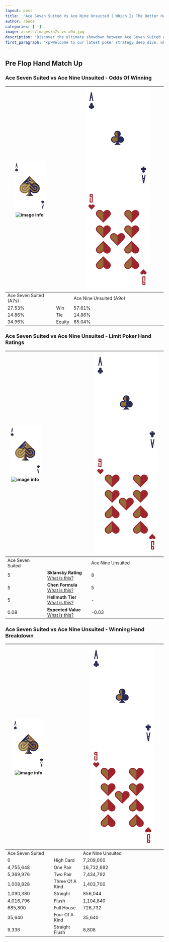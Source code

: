 ```yaml
---
layout: post
title:  "Ace Seven Suited Vs Ace Nine Unsuited | Which Is The Better Hand In Poker? A Complete Guide"
author: reece
categories: [  ]
image: assets/images/a7s-vs-a9o.jpg
description: "Discover the ultimate showdown between Ace Seven Suited and Ace Nine Unsuited in poker! Uncover the odds, strategies, and scenarios where one hand triumphs over the other. Get ready to up your poker game with this thrilling analysis."
first_paragraph: "<p>Welcome to our latest poker strategy deep dive, where we're pitting two distinct hands against each other in a high-stakes showdown: Ace Seven Suited vs Ace Nine Unsuited.</p><p>In the dynamic world of poker, every decision counts, and knowing which hand holds the upper hand is key to your success at the table.</p><p>In this article, we'll dissect these two hands, explore the scenarios where one dominates the other, and equip you with the knowledge to make strategic choices that can tip the odds in your favor.</p><p>Get ready to unravel the intriguing dynamics of these poker hands and elevate your game to new heights.</p>"
---
```




[comment]: # (sp0)

## Pre Flop Hand Match Up

<div class="table hand-ratings" markdown="1"> 



### Ace Seven Suited vs Ace Nine Unsuited - Odds Of Winning


    
| ![image info](assets/images/hand1/A.png) ![image info](assets/images/hand1/7s.png) |  | ![image info](assets/images/hand2/A.png) ![image info](assets/images/hand2/9o.png) |
| -------- | -------- | -------- |
| Ace Seven Suited (A7s) |  | Ace Nine Unsuited (A9o) |
| 27.53% | Win | 57.61% |
| 14.86% | Tie | 14.86% |
| 34.96% | Equity | 65.04% |




[comment]: # (sp1)



### Ace Seven Suited vs Ace Nine Unsuited - Limit Poker Hand Ratings


    
| ![image info](assets/images/hand1/A.png) ![image info](assets/images/hand1/7s.png) |  | ![image info](assets/images/hand2/A.png) ![image info](assets/images/hand2/9o.png) |
| -------- | -------- | -------- |
| Ace Seven Suited |  | Ace Nine Unsuited |
| 5 | **Sklansky Rating** [What is this?](/sklansky-rating-explained) | 8 |
| 5 | **Chen Formula** [What is this?](/chen-formula-explained) | 5 |
| 5 | **Hellmuth Tier** [What is this?](/Hellmuth-tier-explained) | - |
| 0.08 | **Expected Value** [What is this?](/expected-value-explained) | -0.03 |




[comment]: # (sp2)



### Ace Seven Suited vs Ace Nine Unsuited - Winning Hand Breakdown


    
| ![image info](assets/images/hand1/A.png) ![image info](assets/images/hand1/7s.png) |  | ![image info](assets/images/hand2/A.png) ![image info](assets/images/hand2/9o.png) |
| -------- | -------- | -------- |
| Ace Seven Suited |  | Ace Nine Unsuited |
| 0 | High Card | 7,209,000 |
| 4,755,648 | One Pair | 16,732,692 |
| 5,369,976 | Two Pair | 7,434,792 |
| 1,008,828 | Three Of A Kind | 1,403,700 |
| 1,090,380 | Straight | 856,044 |
| 4,016,796 | Flush | 1,104,840 |
| 685,800 | Full House | 726,732 |
| 35,640 | Four Of A Kind | 35,640 |
| 9,336 | Straight Flush | 8,808 |




[comment]: # (sp3)



</div>

[comment]: # (sp4)



[comment]: # (sp5)


